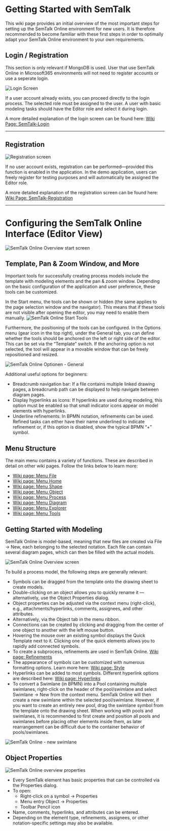 # Getting Started with SemTalk

This wiki page provides an initial overview of the most important steps for setting up the SemTalk Online environment for new users.
It is therefore recommended to become familiar with these first steps in order to optimally adapt your SemTalk Online environment to your own requirements.

## Login / Registration
This section is only relevant if MongoDB is used. User that use SemTalk Online in Microsoft365 environments will not need to register accounts or use a seperate login.

![Login Screen](./images/loginScreen.PNG)

If a user account already exists, you can proceed directly to the login process. The selected role must be assigned to the user.
A user with basic modeling tasks should have the Editor role and select it during login.

A more detailed explanation of the login screen can be found here:
[Wiki Page: SemTalk-Login](https://github.com/SemTalkOnline/SemTalkOnline/wiki/SemTalk-Login) 

<hr>

## Registration

![Registration screen](./images/registrationScreen.PNG)

If no user account exists, registration can be performed—provided this function is enabled in the application.
In the demo application, users can freely register for testing purposes and will automatically be assigned the Editor role.

A more detailed explanation of the registration screen can be found here:
[Wiki Page: SemTalk-Registration](https://github.com/SemTalkOnline/SemTalkOnline/wiki/SemTalk-Registration) 

<hr>

# Configuring the SemTalk Online Interface (Editor View)

![SemTalk Online Overview start screen](./images/SemTalkBPMNStart.PNG)

## Template, Pan & Zoom Window, and More

Important tools for successfully creating process models include the template with modeling elements and the pan & zoom window.
Depending on the basic configuration of the application and user preference, these tools can be customized.

In the Start menu, the tools can be shown or hidden (the same applies to the page selection window and the navigator).
This means that if these tools are not visible after opening the editor, you may need to enable them manually.
![SemTalk Online Start Tools](./images/SetupStartTools.png)

Furthermore, the positioning of the tools can be configured. In the Options menu (gear icon in the top right), under the General tab, you can define whether the tools should be anchored on the left or right side of the editor.
This can be set via the “Template” switch.
If the anchoring option is not selected, the tool will appear in a movable window that can be freely repositioned and resized.

![SemTalk Online Optionen - General](./images/optionsgeneral.png)

Additional useful options for beginners:
- Breadcrumb navigation bar: If a file contains multiple linked drawing pages, a breadcrumb path can be displayed to help navigate between diagram pages.
- Display hyperlinks as icons: If hyperlinks are used during modeling, this option must be enabled so that small indicator icons appear on model elements with hyperlinks.
- Underline refinements: In BPMN notation, refinements can be used. Refined tasks can either have their name underlined to indicate refinement or, if this option is disabled, show the typical BPMN “+” symbol.


## Menu Structure

The main menu contains a variety of functions.
These are described in detail on other wiki pages. Follow the links below to learn more:
- [Wiki page: Menu File](https://github.com/SemTalkOnline/SemTalkOnline/wiki/File-Menu)
- [Wiki page: Menu Home](https://github.com/SemTalkOnline/SemTalkOnline/wiki/Home-Menu)
- [Wiki page: Menu Shape](https://github.com/SemTalkOnline/SemTalkOnline_DE/wiki/Menüeintrag-Symbol)
- [Wiki page: Menu Object](https://github.com/SemTalkOnline/SemTalkOnline_DE/wiki/Menüeintrag-Objekt)
- [Wiki page: Menu Process](https://github.com/SemTalkOnline/SemTalkOnline_DE/wiki/Menüeintrag-Prozess)
- [Wiki page: Menu Diagram](https://github.com/SemTalkOnline/SemTalkOnline_DE/wiki/Menüeintrag-Diagramm)
- [Wiki page: Menu Explorer](https://github.com/SemTalkOnline/SemTalkOnline_DE/wiki/Menüeintrag-Explorer)
- [Wiki page: Menu Tools](https://github.com/SemTalkOnline/SemTalkOnline_DE/wiki/Menüeintrag-Extras)


## Getting Started with Modeling

SemTalk Online is model-based, meaning that new files are created via File → New, each belonging to the selected notation.
Each file can contain several diagram pages, which can then be filled with the actual models.

![SemTalk Online Overview screen](./images/SemTalkBPMNStartEditor.PNG)

To build a process model, the following steps are generally relevant:

- Symbols can be dragged from the template onto the drawing sheet to create models.
- Double-clicking on an object allows you to quickly rename it — alternatively, use the Object Properties dialog.
- Object properties can be adjusted via the context menu (right-click), e.g., attachments/hyperlinks, comments, assignees, and other attributes.
- Alternatively, via the Object tab in the menu ribbon.
- Connections can be created by clicking and dragging from the center of one object to another with the left mouse button.
- Hovering the mouse over an existing symbol displays the Quick Template next to it. Clicking one of the quick elements allows you to rapidly add connected symbols.
- To create a subprocess, refinements are used in SemTalk Online. [Wiki page: Refinements](https://github.com/SemTalkOnline/SemTalkOnline/wiki/Refine)
- The appearance of symbols can be customized with numerous formatting options. Learn more here: [Wiki page: Style](https://github.com/SemTalkOnline/SemTalkOnline/wiki/Styleg)
- Hyperlinks can be added to most symbols. Different hyperlink options are described here: [Wiki page: Hyperlinks](https://github.com/SemTalkOnline/SemTalkOnline/wiki/Hyperlinks)
- To convert a Swimlane (in BPMN) into a Pool containing multiple swimlanes, right-click on the header of the pool/swimlane and select Swimlane → New from the context menu.
SemTalk Online will then create a new swimlane within the selected pool/swimlane.
However, if you want to create an entirely new pool, drag the swimlane symbol from the template onto the drawing sheet.
When working with pools and swimlanes, it is recommended to first create and position all pools and swimlanes before placing other elements inside them, as later rearrangement can be difficult due to the container behavior of pools/swimlanes.

![SemTalk Online - new swimlane](./images/swimlaneneu.png)


## Object Properties

![SemTalk Online overview properties](./images/SemTalkBPMNStartEigenschaften.PNG)

- Every SemTalk element has basic properties that can be controlled via the Properties dialog.
- To open:
    - Right-click on a symbol → Properties
    - Menu entry Object → Properties
    - Toolbar Pencil icon
- Name, comments, hyperlinks, and attributes can be entered.
- Depending on the element type, refinements, assignees, or other notation-specific settings may also be available.








